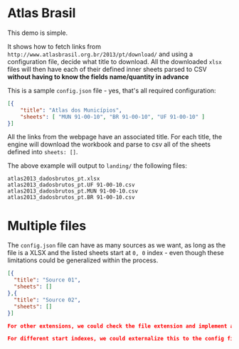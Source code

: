 # Atlas Brasil

This demo is simple.

It shows how to fetch links from `http://www.atlasbrasil.org.br/2013/pt/download/` and using a configuration file, decide what title to download. All the downloaded `xlsx` files will then have each of their defined inner sheets parsed to CSV **without having to know the fields name/quantity in advance**

This is a sample `config.json` file - yes, that's all required configuration:

```json
[{
    "title": "Atlas dos Municípios",
    "sheets": [ "MUN 91-00-10", "BR 91-00-10", "UF 91-00-10" ]
}]
```

All the links from the webpage have an associated title. For each title, the engine will download the workbook and parse to csv all of the sheets defined into `sheets: []`.

The above example will output to `landing/` the following files:

```
atlas2013_dadosbrutos_pt.xlsx
atlas2013_dadosbrutos_pt.UF 91-00-10.csv
atlas2013_dadosbrutos_pt.MUN 91-00-10.csv
atlas2013_dadosbrutos_pt.BR 91-00-10.csv
```

# Multiple files

The `config.json` file can have as many sources as we want, as long as the file is a XLSX and the listed sheets start at `0, 0` index - even though these limitations could be generalized within the process.

```json
[{
  "title": "Source 01",
  "sheets": []
},{
  "title": "Source 02",
  "sheets": []
}]

For other extensions, we could check the file extension and implement a parser.

For different start indexes, we could externalize this to the config file.